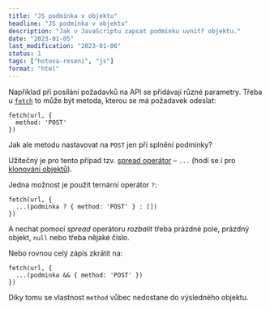 ```yaml
---
title: "JS podmínka v objektu"
headline: "JS podmínka v objektu"
description: "Jak v JavaScriptu zapsat podmínku uvnitř objektu."
date: "2023-01-05"
last_modification: "2023-01-06"
status: 1
tags: ["hotova-reseni", "js"]
format: "html"
---
```


<p>Například při posílání požadavků na API se přidávají různé parametry. Třeba u <a href="https://developer.mozilla.org/en-US/docs/Web/API/Fetch_API/Using_Fetch"><code>fetch</code></a> to může být metoda, kterou se má požadavek odeslat:</p>

<pre><code>fetch(url, {
  method: 'POST'
})</code></pre>




<p>Jak ale metodu nastavovat na <code>POST</code> jen při splnění podmínky?</p>

<p>Užitečný je pro tento případ tzv. <a href="https://developer.mozilla.org/en-US/docs/Web/JavaScript/Reference/Operators/Spread_syntax">spread operátor</a> – <code>...</code> (hodí se i pro <a href="/js-klonovani-objektu#spread">klonování objektů</a>).</p>

<p>Jedna možnost je použít ternární operátor <code>?</code>:</p>

<pre><code>fetch(url, {
  ...(podminka ? { method: 'POST' } : [])
})</code></pre>

<p>A nechat pomocí <i>spread</i> operátoru <i>rozbalit</i> třeba prázdné pole, prázdný objekt, <code>null</code> nebo třeba nějaké číslo.</p>

<p>Nebo rovnou celý zápis zkrátit na:</p>

<pre><code>fetch(url, {
  ...(podminka &amp;&amp; { method: 'POST' })
})</code></pre>


<p>Díky tomu se vlastnost <code>method</code> vůbec nedostane do výsledného objektu.</p>